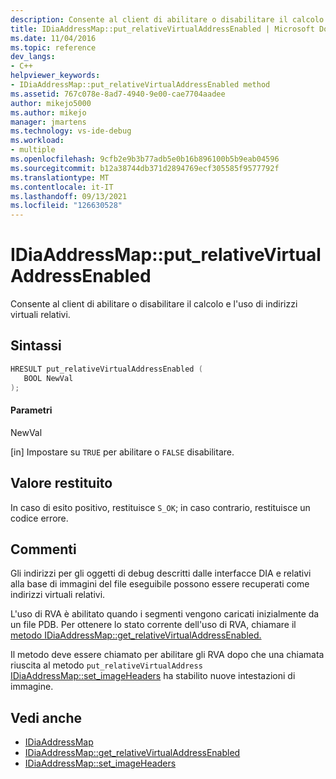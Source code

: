 ```yaml
---
description: Consente al client di abilitare o disabilitare il calcolo e l'uso di indirizzi virtuali relativi.
title: IDiaAddressMap::put_relativeVirtualAddressEnabled | Microsoft Docs
ms.date: 11/04/2016
ms.topic: reference
dev_langs:
- C++
helpviewer_keywords:
- IDiaAddressMap::put_relativeVirtualAddressEnabled method
ms.assetid: 767c078e-8ad7-4940-9e00-cae7704aadee
author: mikejo5000
ms.author: mikejo
manager: jmartens
ms.technology: vs-ide-debug
ms.workload:
- multiple
ms.openlocfilehash: 9cfb2e9b3b77adb5e0b16b896100b5b9eab04596
ms.sourcegitcommit: b12a38744db371d2894769ecf305585f9577792f
ms.translationtype: MT
ms.contentlocale: it-IT
ms.lasthandoff: 09/13/2021
ms.locfileid: "126630528"
---
```

# <a name="idiaaddressmapput_relativevirtualaddressenabled"></a>IDiaAddressMap::put_relativeVirtualAddressEnabled
Consente al client di abilitare o disabilitare il calcolo e l'uso di indirizzi virtuali relativi.

## <a name="syntax"></a>Sintassi

```C++
HRESULT put_relativeVirtualAddressEnabled ( 
   BOOL NewVal
);
```

#### <a name="parameters"></a>Parametri
 NewVal

[in] Impostare su `TRUE` per abilitare o `FALSE` disabilitare.

## <a name="return-value"></a>Valore restituito
 In caso di esito positivo, restituisce `S_OK`; in caso contrario, restituisce un codice errore.

## <a name="remarks"></a>Commenti
 Gli indirizzi per gli oggetti di debug descritti dalle interfacce DIA e relativi alla base di immagini del file eseguibile possono essere recuperati come indirizzi virtuali relativi.

 L'uso di RVA è abilitato quando i segmenti vengono caricati inizialmente da un file PDB. Per ottenere lo stato corrente dell'uso di RVA, chiamare il [metodo IDiaAddressMap::get_relativeVirtualAddressEnabled.](../../debugger/debug-interface-access/idiaaddressmap-get-relativevirtualaddressenabled.md)

 Il metodo deve essere chiamato per abilitare gli RVA dopo che una chiamata riuscita al metodo `put_relativeVirtualAddress` [IDiaAddressMap::set_imageHeaders](../../debugger/debug-interface-access/idiaaddressmap-set-imageheaders.md) ha stabilito nuove intestazioni di immagine.

## <a name="see-also"></a>Vedi anche
- [IDiaAddressMap](../../debugger/debug-interface-access/idiaaddressmap.md)
- [IDiaAddressMap::get_relativeVirtualAddressEnabled](../../debugger/debug-interface-access/idiaaddressmap-get-relativevirtualaddressenabled.md)
- [IDiaAddressMap::set_imageHeaders](../../debugger/debug-interface-access/idiaaddressmap-set-imageheaders.md)
